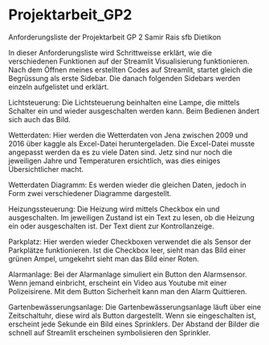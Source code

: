 # Projektarbeit_GP2

Anforderungsliste der Projektarbeit GP 2
                         Samir Rais sfb Dietikon

In dieser Anforderungsliste wird Schrittweisse erklärt, wie die verschiedenen Funktionen auf der Streamlit Visualisierung funktionieren. Nach dem Öffnen meines erstellten Codes auf Streamlit, startet gleich die Begrüssung als erste Sidebar. Die danach folgenden Sidebars werden einzeln aufgelistet und erklärt.

Lichtsteuerung: Die Lichtsteuerung beinhalten eine Lampe, die mittels Schalter ein und wieder ausgeschalten werden kann. Beim Bedienen ändert sich auch das Bild.

Wetterdaten: Hier werden  die Wetterdaten von Jena zwischen 2009 und 2016 über kaggle als Excel-Datei heruntergeladen. Die Excel-Datei musste angepasst werden da es zu viele Daten sind. Jetz sind nur noch die jeweiligen Jahre und Temperaturen ersichtlich, was dies einiges Übersichtlicher macht.

Wetterdaten Diagramm:  Es werden wieder die gleichen Daten, jedoch in Form zwei verschiedener Diagramme dargestellt.

Heizungssteuerung: Die Heizung wird mittels Checkbox ein und ausgeschalten. Im jeweiligen Zustand ist ein Text zu lesen, ob die Heizung ein oder ausgeschalten ist. Der Text dient zur Kontrollanzeige.

Parkplatz: Hier werden wieder Checkboxen verwendet die als Sensor der Parkplätze funktionieren. Ist die Checkbox leer, sieht man das Bild einer grünen Ampel, umgekehrt sieht man das Bild einer Roten.

Alarmanlage: Bei der Alarmanlage simuliert ein Button den Alarmsensor. Wenn jemand einbricht, erscheint ein Video aus Youtube mit einer Polizeisirene. Mit dem Button Sicherheit kann man den Alarm Quittieren.

Gartenbewässerungsanlage: Die Gartenbewässerungsanlage läuft über eine Zeitschaltuhr, diese wird als Button dargestellt. Wenn sie eingeschalten ist, erscheint jede Sekunde ein Bild eines Sprinklers. Der Abstand der Bilder die schnell auf Streamlit erscheinen symbolisieren den Sprinkler.

